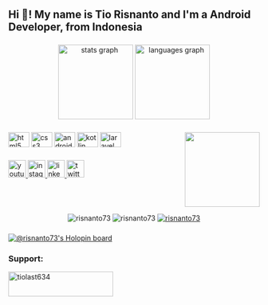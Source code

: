 <h2 align="left">Hi 👋! My name is Tio Risnanto and I'm a Android Developer, from Indonesia</h2>

###

<div align="center">
  <img src="https://github-readme-stats.vercel.app/api?hide_title=false&hide_rank=false&show_icons=true&include_all_commits=true&count_private=true&disable_animations=false&theme=radical&locale=en&hide_border=false&username=risnanto73" height="150" alt="stats graph"  />
  <img src="https://github-readme-stats.vercel.app/api/top-langs?locale=en&hide_title=false&layout=compact&card_width=320&langs_count=5&theme=dracula&hide_border=false&username=risnanto73" height="150" alt="languages graph"  />
</div>

###

<img align="right" height="150" src="https://media0.giphy.com/media/llarwdtFqG63IlqUR1/giphy.gif?cid=ecf05e4712hr8jpt0weqcn8s3ba2qfcngmxrc7g5nu1azk4b&rid=giphy.gif&ct=g"  />

###

<div align="left">
  <img src="https://cdn.jsdelivr.net/gh/devicons/devicon/icons/html5/html5-original.svg" height="30" width="42" alt="html5 logo"  />
  <img src="https://cdn.jsdelivr.net/gh/devicons/devicon/icons/css3/css3-original.svg" height="30" width="42" alt="css3 logo"  />
  <img src="https://cdn.jsdelivr.net/gh/devicons/devicon/icons/android/android-original.svg" height="30" width="42" alt="android logo"  />
  <img src="https://cdn.jsdelivr.net/gh/devicons/devicon/icons/kotlin/kotlin-original.svg" height="30" width="42" alt="kotlin logo"  />
  <img src="https://cdn.jsdelivr.net/gh/devicons/devicon/icons/laravel/laravel-plain.svg" height="30" width="42" alt="laravel logo"  />
</div>

###

<div align="left">
  <a href="https://www.youtube.com/channel/UCR-bwVWSxZmxZ9HYzqSP14w" target="_blank">
    <img src="https://img.shields.io/static/v1?message=Youtube&logo=youtube&label=&color=FF0000&logoColor=white&labelColor=&style=for-the-badge" height="35" alt="youtube logo"  />
  </a>
  <a href="https://www.instagram.com/risnanto73_/" target="_blank">
    <img src="https://img.shields.io/static/v1?message=Instagram&logo=instagram&label=&color=E4405F&logoColor=white&labelColor=&style=for-the-badge" height="35" alt="instagram logo"  />
  </a>
  <a href="https://www.linkedin.com/in/tio-risnanto-605515164/" target="_blank">
    <img src="https://img.shields.io/static/v1?message=LinkedIn&logo=linkedin&label=&color=0077B5&logoColor=white&labelColor=&style=for-the-badge" height="35" alt="linkedin logo"  />
  </a>
  <a href="https://twitter.com/Risnanto73" target="_blank">
    <img src="https://img.shields.io/static/v1?message=Twitter&logo=twitter&label=&color=1DA1F2&logoColor=white&labelColor=&style=for-the-badge" height="35" alt="twitter logo"  />
  </a>
</div>

###

<br clear="both">

<p align="center">
  <img src="https://github-readme-stats.vercel.app/api?username=risnanto73&show_icons=true&count_private=true&bg_color=00000000&text_color=808080&hide_border=true" alt="risnanto73" />
  <img src="https://github-readme-streak-stats.herokuapp.com?user=Risnanto73&theme=onedark&hide_border=true&background=00000000&stroke=80808080" alt="risnanto73" />
  <a href="https://wakatime.com/@Risnanto73"> <img src="https://github-readme-stats.vercel.app/api/wakatime?username=Risnanto73&show_icons=true&layout=compact&bg_color=00000000&text_color=808080&hide_border=true" alt="risnanto73" /> </a>
</p>

<!-- <img src="https://raw.githubusercontent.com/risnanto73/risnanto73/blob/output/snake.svg" alt="Snake animation" /> -->

###
[![@risnanto73's Holopin board](https://holopin.me/risnanto73)](https://holopin.io/@risnanto73)

<h3 align="left">Support:</h3>
<p><a href="https://www.buymeacoffee.com/tiolast634"> <img align="left" src="https://cdn.buymeacoffee.com/buttons/v2/default-yellow.png" height="50" width="210" alt="tiolast634" /></a></p><br><br>
